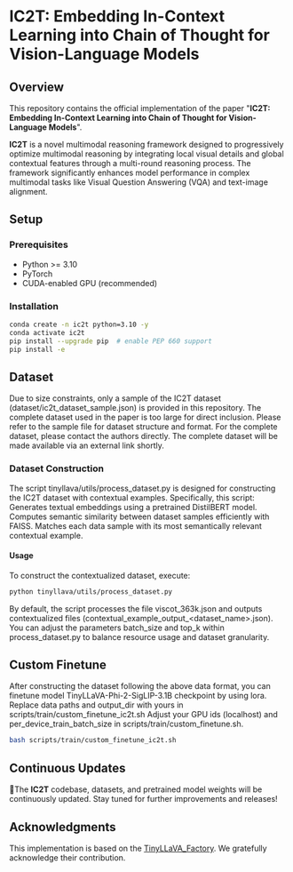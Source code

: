 # IC2T: Embedding In-Context Learning into Chain of Thought for Vision-Language Models

## Overview
This repository contains the official implementation of the paper "**IC2T: Embedding In-Context Learning into Chain of Thought for Vision-Language Models**".

**IC2T** is a novel multimodal reasoning framework designed to progressively optimize multimodal reasoning by integrating local visual details and global contextual features through a multi-round reasoning process. The framework significantly enhances model performance in complex multimodal tasks like Visual Question Answering (VQA) and text-image alignment.




## Setup

### Prerequisites
- Python >= 3.10
- PyTorch
- CUDA-enabled GPU (recommended)

### Installation
```bash
conda create -n ic2t python=3.10 -y
conda activate ic2t
pip install --upgrade pip  # enable PEP 660 support
pip install -e 
```

## Dataset
Due to size constraints, only a sample of the IC2T dataset (dataset/ic2t_dataset_sample.json) is provided in this repository. The complete dataset used in the paper is too large for direct inclusion. Please refer to the sample file for dataset structure and format. For the complete dataset, please contact the authors directly. The complete dataset will be made available via an external link shortly.



### Dataset Construction
The script tinyllava/utils/process_dataset.py is designed for constructing the IC2T dataset with contextual examples. Specifically, this script: Generates textual embeddings using a pretrained DistilBERT model. Computes semantic similarity between dataset samples efficiently with FAISS.	Matches each data sample with its most semantically relevant contextual example.

#### Usage
To construct the contextualized dataset, execute:
```bash
python tinyllava/utils/process_dataset.py
```
By default, the script processes the file viscot_363k.json and outputs contextualized files (contextual_example_output_<dataset_name>.json).
You can adjust the parameters batch_size and top_k within process_dataset.py to balance resource usage and dataset granularity.

## Custom Finetune
After constructing the dataset following the above data format, you can finetune model TinyLLaVA-Phi-2-SigLIP-3.1B checkpoint by using lora.
Replace data paths and output_dir with yours in scripts/train/custom_finetune_ic2t.sh
Adjust your GPU ids (localhost) and per_device_train_batch_size in scripts/train/custom_finetune.sh.
```bash
bash scripts/train/custom_finetune_ic2t.sh
```

## Continuous Updates
🚀The **IC2T** codebase, datasets, and pretrained model weights will be continuously updated. Stay tuned for further improvements and releases!

## Acknowledgments
This implementation is based on the [TinyLLaVA_Factory](https://github.com/TinyLLaVA/TinyLLaVA_Factory). We gratefully acknowledge their contribution.
